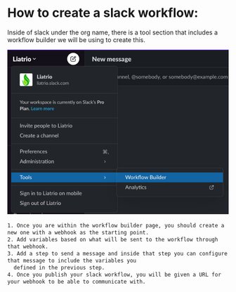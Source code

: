 # How to create a slack workflow:
  Inside of slack under the org name, there is a tool section that includes a workflow builder we will be using to create this.
  
  ![alt text](https://github.com/liatrio/github-workflows/blob/cve-notification-workflow/.github/workflows/docs/workflow-builder-location.png?raw=true)

    1. Once you are within the workflow builder page, you should create a new one with a webhook as the starting point.
    2. Add variables based on what will be sent to the workflow through that webhook.
    3. Add a step to send a message and inside that step you can configure that message to include the variables you 
      defined in the previous step.
    4. Once you publish your slack workflow, you will be given a URL for your webhook to be able to communicate with.
